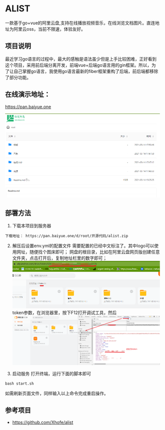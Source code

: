 # ALIST
 一款基于go+vue的阿里云盘,支持在线播放视频音乐，在线浏览文档图片。直连地址为阿里云oss，当前不限速，体验友好。

## 项目说明
最近学习go语言的过程中，最大的感触是语法虽少但是上手比较困难，正好看到这个项目，采用前后端分离开发，前端vue+后端go语言用的gin框架。所以，为了让自己掌握go语言，我使用go语言最新的fiber框架重构了后端，前后端都移除了部分功能。

## 在线演示地址：
https://pan.baiyue.one

![](img/demo.png)

## 部署方法
1. 下载本项目到服务器
```
下载地址： https://pan.baiyue.one/d/root/开源代码/alist.zip
```

2. 解压后设置env.yml的配置文件
需要配置的已经中文标注了。其中logo可以使用网址，随便找个图床即可；
网盘的根目录，比如在阿里云盘网页版创建任意文件夹，点击打开后，复制地址栏里的数字即可；
![](img/rootid.png)
token参数，在浏览器里，按下F12打开调试工具，然后
![](img/token.png)

3. 启动服务
打开终端，运行下面的脚本即可
```
bash start.sh
```
如需刷新页面文件，同样输入以上命令完成重启操作。


## 参考项目
- https://github.com/Xhofe/alist